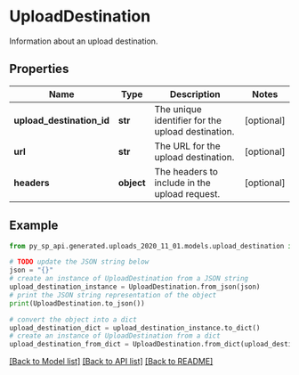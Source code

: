 # UploadDestination

Information about an upload destination.

## Properties

Name | Type | Description | Notes
------------ | ------------- | ------------- | -------------
**upload_destination_id** | **str** | The unique identifier for the upload destination. | [optional] 
**url** | **str** | The URL for the upload destination. | [optional] 
**headers** | **object** | The headers to include in the upload request. | [optional] 

## Example

```python
from py_sp_api.generated.uploads_2020_11_01.models.upload_destination import UploadDestination

# TODO update the JSON string below
json = "{}"
# create an instance of UploadDestination from a JSON string
upload_destination_instance = UploadDestination.from_json(json)
# print the JSON string representation of the object
print(UploadDestination.to_json())

# convert the object into a dict
upload_destination_dict = upload_destination_instance.to_dict()
# create an instance of UploadDestination from a dict
upload_destination_from_dict = UploadDestination.from_dict(upload_destination_dict)
```
[[Back to Model list]](../README.md#documentation-for-models) [[Back to API list]](../README.md#documentation-for-api-endpoints) [[Back to README]](../README.md)


